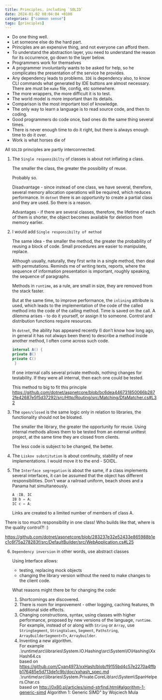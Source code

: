 ```yaml
---
title: Principles, including `SOLID`
date: 2024-01-02 08:04:04 +0100
categories: ["common sense"]
tags: [principles]
---
```


- Do one thing well.  
- Let someone else do the hard part.  
- Principles are an expensive thing, and not everyone can afford them.  
- To understand the abstraction layer, you need to understand the reason for its occurrence, go down to the layer below.
- Programmers work for themselves
- A programmer involuntarily wants to be asked for help, so he complicates the presentation of the service he provides.
- Any dependency leads to problems. `IDE`  is dependency also, to know СLI commands what  generated by IDE buttons are almost necessary.  There are must be  `make` file, config, etc somewhere.
- The more wrappers, the more difficult it is to test.
- The world model is more important than its details.
- Comparison is the most important tool of knowledge.
- The only way to learn a language is to read source code, and then to coding.
- Good programmers do code once, bad ones do the same thing several times.
- There is never enough time to do it right, but there is always enough time to do it over. 
- Work is what horses die of

All `SOLID` principles are partly interconnected.

1. The `Single responsibilty` of classes is about not inflating a class.

	The smaller the class, the greater the possibility of reuse.
	
	Probably so.

	Disadvantage - since instead of one class, we have several, therefore, several memory allocation operations will be required, which reduces performance.
	In `dotnet` there is an opportunity to create a partial class and they are used. So there is a reason.

	Advantages - if there are several classes, therefore, the lifetime of each of them is shorter, the object becomes available for deletion from memory earlier.

2. I would add `Single responsibilty of method`

	The same idea - the smaller the method, the greater the probability of reusing a block of code. Small procedures are easier to manipulate, replace.

	Although usually, naturally, they first write in a single method, then deal with permutations. Reminds me of writing texts, reports, where the sequence of information presentation is important, roughly speaking, the sequence of paragraphs.

	Methods in `runtime`, as a rule, are small in size, they are removed from the stack faster.

	But at the same time, to improve performance, the `inlining` attribute is used, which leads to the implementation of the code of the called method into the code of the calling method.
	Time is saved on the call. A dilemma arises - to do it yourself, or assign it to someone. Control and distribution functions require resources.


	In `dotnet`, the ability has appeared  recently (I don’t know how long ago, in general it has not always been there) to describe a method inside another method, I often come across such code.

	```csharp
	internal A() {
	private B()
	private C()
	 } 
	```

	If one internal calls several private methods, nothing changes for testability.
	If they were all internal, then each one could be tested.
	
	This method to big to fit this principle
	<https://github.com/dotnet/aspnetcore/blob/bc6dea446731850066b2872fe42687e5f5d37292/src/Http/Routing/src/Matching/DfaMatcher.cs#L32>

3. The `open/closed` is the same logic only in relation to libraries, the functionality should not be bloated.

	The smaller the library, the greater the opportunity for reuse.
	Using internal methods allows them to be tested from an external unittest project, at the same time they are closed from clients.

	The less code is subject to be changed, the better.

4. The `Liskov substitution` is about continuity, stability of new implementations. I would move it to the end  - SOIDL.


5. The `Interface segregation`  is about the same, if a class implements several interfaces, it can be assumed that the object has different responsibilities.
Don't wear a railroad uniform, beach shoes and a Panama hat simultaneously. 

	```csharp
	A :IB, IC
	IB b = A;
	IC c = A;
	```

	Links are created to a limited number of members of class A. 
	
There is too much responsibility in one class! Who builds like that, where is the quality control?! :)

<https://github.com/dotnet/aspnetcore/blob/283237e32e52433e865988b1ec1c6f75a278283f/src/DefaultBuilder/src/WebApplication.cs#L25>


6. `Dependency inversion` in other words, use abstract classes

	Using Interface allows: 

	- testing, replacing mock objects
	- changing the library version without the need to make changes to the client code.

	What reasons might there be for changing the code:

	1. Shortcomings are discovered.
	2. There is room for improvement - other logging, caching features, th additional side effects.
	3. Changing constructions, syntax, using classes with higher performance, proposed by new versions of the language, `runtime`. For example, instead of or along with `String` or `Array`, use `StringSegment`, `StringValues`, `Segment`, `Pathstring`, `ArrayBuilderSegment<T>`, `Arraybuilder`.
	4. Inventing a new algorithm.   
		For example  .\runtime\src\libraries\System.IO.Hashing\src\System\IO\Hashing\XxHash64.cs  
		based on  <https://github.com/Cyan4973/xxHash/blob/f9155bd4c57e2270a4ffbb176485e5d713de1c9b/doc/xxhash_spec.md>  
		.\runtime\src\libraries\System.Private.CoreLib\src\System\SpanHelpers.Char.cs    
		 based on <http://0x80.pl/articles/simd-strfind.html#algorithm-1-generic-simd> Algorithm 1: Generic SIMD" by Wojciech Mula     

	 
